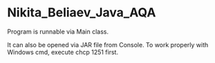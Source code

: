 # Nikita_Beliaev_Java_AQA

Program is runnable via Main class.

It can also be opened via JAR file from Console. To work properly with Windows cmd, execute chcp 1251 first.
